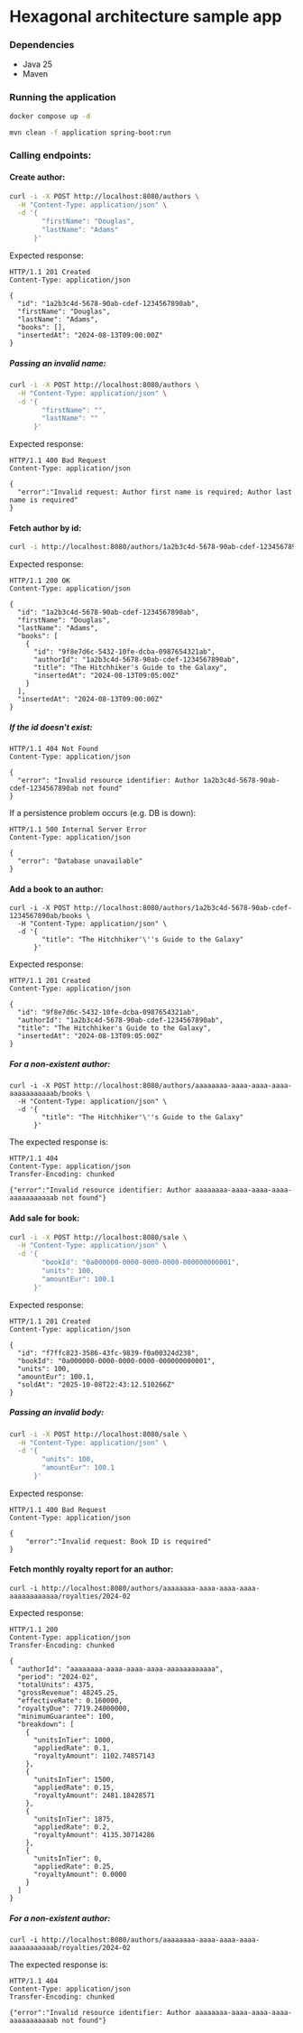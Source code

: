 # Hexagonal architecture sample app

### Dependencies
* Java 25
* Maven

### Running the application
```bash
docker compose up -d
```

```bash
mvn clean -f application spring-boot:run
```

### Calling endpoints:

#### Create author:
```bash
curl -i -X POST http://localhost:8080/authors \
  -H "Content-Type: application/json" \
  -d '{
        "firstName": "Douglas",
        "lastName": "Adams"
      }'
```

Expected response:
```
HTTP/1.1 201 Created
Content-Type: application/json

{
  "id": "1a2b3c4d-5678-90ab-cdef-1234567890ab",
  "firstName": "Douglas",
  "lastName": "Adams",
  "books": [],
  "insertedAt": "2024-08-13T09:00:00Z"
}
```

##### Passing an invalid name:
```bash
curl -i -X POST http://localhost:8080/authors \
  -H "Content-Type: application/json" \
  -d '{
        "firstName": "",
        "lastName": ""
      }'
```

Expected response:
```
HTTP/1.1 400 Bad Request
Content-Type: application/json

{
  "error":"Invalid request: Author first name is required; Author last name is required"
}
```

#### Fetch author by id:
```bash
curl -i http://localhost:8080/authors/1a2b3c4d-5678-90ab-cdef-1234567890ab
```

Expected response:
```
HTTP/1.1 200 OK
Content-Type: application/json

{
  "id": "1a2b3c4d-5678-90ab-cdef-1234567890ab",
  "firstName": "Douglas",
  "lastName": "Adams",
  "books": [
    {
      "id": "9f8e7d6c-5432-10fe-dcba-0987654321ab",
      "authorId": "1a2b3c4d-5678-90ab-cdef-1234567890ab",
      "title": "The Hitchhiker's Guide to the Galaxy",
      "insertedAt": "2024-08-13T09:05:00Z"
    }
  ],
  "insertedAt": "2024-08-13T09:00:00Z"
}
```

##### If the id doesn't exist:
```
HTTP/1.1 404 Not Found
Content-Type: application/json

{
  "error": "Invalid resource identifier: Author 1a2b3c4d-5678-90ab-cdef-1234567890ab not found"
}
```

If a persistence problem occurs (e.g. DB is down):
```
HTTP/1.1 500 Internal Server Error
Content-Type: application/json

{
  "error": "Database unavailable"
}
```

#### Add a book to an author:
```
curl -i -X POST http://localhost:8080/authors/1a2b3c4d-5678-90ab-cdef-1234567890ab/books \
  -H "Content-Type: application/json" \
  -d '{
        "title": "The Hitchhiker'\''s Guide to the Galaxy"
      }'
```

Expected response:
```
HTTP/1.1 201 Created
Content-Type: application/json

{
  "id": "9f8e7d6c-5432-10fe-dcba-0987654321ab",
  "authorId": "1a2b3c4d-5678-90ab-cdef-1234567890ab",
  "title": "The Hitchhiker's Guide to the Galaxy",
  "insertedAt": "2024-08-13T09:05:00Z"
}
```

##### For a non-existent author:
```
curl -i -X POST http://localhost:8080/authors/aaaaaaaa-aaaa-aaaa-aaaa-aaaaaaaaaaab/books \
  -H "Content-Type: application/json" \
  -d '{
        "title": "The Hitchhiker'\''s Guide to the Galaxy"
      }'
```

The expected response is:
```
HTTP/1.1 404
Content-Type: application/json
Transfer-Encoding: chunked

{"error":"Invalid resource identifier: Author aaaaaaaa-aaaa-aaaa-aaaa-aaaaaaaaaaab not found"}
```

#### Add sale for book:
```bash
curl -i -X POST http://localhost:8080/sale \
  -H "Content-Type: application/json" \
  -d '{
        "bookId": "0a000000-0000-0000-0000-000000000001",
        "units": 100,
        "amountEur": 100.1
      }'
```

Expected response:
```
HTTP/1.1 201 Created
Content-Type: application/json

{
  "id": "f7ffc823-3586-43fc-9839-f0a00324d238",
  "bookId": "0a000000-0000-0000-0000-000000000001",
  "units": 100,
  "amountEur": 100.1,
  "soldAt": "2025-10-08T22:43:12.510266Z"
}
```

##### Passing an invalid body:
```bash
curl -i -X POST http://localhost:8080/sale \
  -H "Content-Type: application/json" \
  -d '{
        "units": 100,
        "amountEur": 100.1
      }'
```

Expected response:
```
HTTP/1.1 400 Bad Request
Content-Type: application/json

{
    "error":"Invalid request: Book ID is required"
}
```

#### Fetch monthly royalty report for an author:
```
curl -i http://localhost:8080/authors/aaaaaaaa-aaaa-aaaa-aaaa-aaaaaaaaaaaa/royalties/2024-02
```

Expected response:
```
HTTP/1.1 200
Content-Type: application/json
Transfer-Encoding: chunked

{
  "authorId": "aaaaaaaa-aaaa-aaaa-aaaa-aaaaaaaaaaaa",
  "period": "2024-02",
  "totalUnits": 4375,
  "grossRevenue": 48245.25,
  "effectiveRate": 0.160000,
  "royaltyDue": 7719.24000000,
  "minimumGuarantee": 100,
  "breakdown": [
    {
      "unitsInTier": 1000,
      "appliedRate": 0.1,
      "royaltyAmount": 1102.74857143
    },
    {
      "unitsInTier": 1500,
      "appliedRate": 0.15,
      "royaltyAmount": 2481.18428571
    },
    {
      "unitsInTier": 1875,
      "appliedRate": 0.2,
      "royaltyAmount": 4135.30714286
    },
    {
      "unitsInTier": 0,
      "appliedRate": 0.25,
      "royaltyAmount": 0.0000
    }
  ]
}
```

##### For a non-existent author:
```
curl -i http://localhost:8080/authors/aaaaaaaa-aaaa-aaaa-aaaa-aaaaaaaaaaab/royalties/2024-02
```

The expected response is:
```
HTTP/1.1 404
Content-Type: application/json
Transfer-Encoding: chunked

{"error":"Invalid resource identifier: Author aaaaaaaa-aaaa-aaaa-aaaa-aaaaaaaaaaab not found"}
```